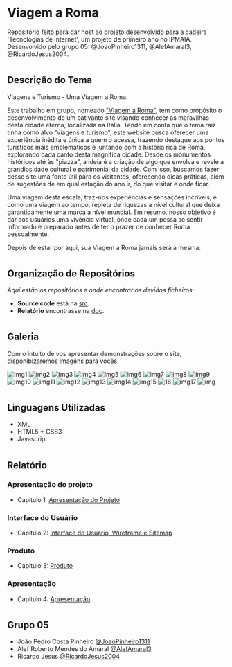 # Viagem a Roma

Repositório feito para dar host ao projeto desenvolvido para a cadeira 'Tecnologias de Internet', um projeto de primeiro ano no IPMAIA.<br>
Desenvolvido pelo grupo 05: @JoaoPinheiro1311, @AlefAmaral3, @RicardoJesus2004.

#

## Descrição do Tema

Viagens e Turismo - Uma Viagem a Roma.

Este trabalho em grupo, nomeado <a href="https://tiwm23tig05.netlify.app">"Viagem a Roma"</a>, tem como propósito o desenvolvimento de um cativante site visando conhecer as maravilhas desta cidade eterna, localizada na Itália. Tendo em conta que o tema raiz tinha como alvo "viagens e turismo", este website busca oferecer uma experiência inédita e única a quem o acessa, trazendo destaque aos pontos turísticos mais emblemáticos e juntando com a história rica de Roma, explorando cada canto desta magnífica cidade. Desde os monumentos históricos até às "piazza", a ideia é a criação de algo que envolva e revele a grandiosidade cultural e patrimonial da cidade. Com isso, buscamos fazer desse site uma fonte útil para os visitantes, oferecendo dicas práticas, além de sugestões de em qual estação do ano ir, do que visitar e onde ficar.

Uma viagem desta escala, traz-nos experiências e sensações incríveis, é como uma viagem ao tempo, repleta de riquezas a nível cultural que deixa garantidamente uma marca a nível mundial. Em resumo, nosso objetivo é dar aos usuários uma vivência virtual, onde cada um possa se sentir informado e preparado antes de ter o prazer de conhecer Roma pessoalmente.

Depois de estar por aqui, sua Viagem a Roma jamais será a mesma.

#

## Organização de Repositórios

_Aqui estão os repositórios e onde encontrar os devidos ficheiros:_
* **Source code** está na [src](https://github.com/tiwm23tig05/tiwm23tig05/tree/main/src).
* **Relatório** encontrasse na [doc](https://github.com/tiwm23tig05/tiwm23tig05/tree/main/doc).

#

## Galeria

Com o intuito de vos apresentar demonstrações sobre o site, disponibizaremos imagens para vocês.

<img alt="img1" src="https://github.com/tiwm23tig05/tiwm23tig05/blob/main/doc/Imagens/image.png">

<img alt="img2" src="https://github.com/tiwm23tig05/tiwm23tig05/blob/main/doc/Imagens/1.png">

<img alt="img3" src="https://github.com/tiwm23tig05/tiwm23tig05/blob/main/doc/Imagens/2.png">

<img alt="img4" src="https://github.com/tiwm23tig05/tiwm23tig05/blob/main/doc/Imagens/4.png">

<img alt="img5" src="https://github.com/tiwm23tig05/tiwm23tig05/blob/main/doc/Imagens/5.png">

<img alt="img6" src="https://github.com/tiwm23tig05/tiwm23tig05/blob/main/doc/Imagens/6.png">

<img alt="img7" src="https://github.com/tiwm23tig05/tiwm23tig05/blob/main/doc/Imagens/7.png">

<img alt="img8" src="https://github.com/tiwm23tig05/tiwm23tig05/blob/main/doc/Imagens/8.png">

<img alt="img9" src="https://github.com/tiwm23tig05/tiwm23tig05/blob/main/doc/Imagens/9.png">

<img alt="img10" src="https://github.com/tiwm23tig05/tiwm23tig05/blob/main/doc/Imagens/10.png">

<img alt="img11" src="https://github.com/tiwm23tig05/tiwm23tig05/blob/main/doc/Imagens/11.png">

<img alt="img12" src="https://github.com/tiwm23tig05/tiwm23tig05/blob/main/doc/Imagens/12.png">

<img alt="img13" src="https://github.com/tiwm23tig05/tiwm23tig05/blob/main/doc/Imagens/13.png">

<img alt="img14" src="https://github.com/tiwm23tig05/tiwm23tig05/blob/main/doc/Imagens/14.png">

<img alt="img15" src="https://github.com/tiwm23tig05/tiwm23tig05/blob/main/doc/Imagens/15.png">

<img alt="16" src="https://github.com/tiwm23tig05/tiwm23tig05/blob/main/doc/Imagens/16.png">

<img alt="img17" src="https://github.com/tiwm23tig05/tiwm23tig05/blob/main/doc/Imagens/17.png">

<img alt="img" src="https://github.com/tiwm23tig05/tiwm23tig05/blob/main/doc/Imagens/18.png">



#


## Linguagens Utilizadas

* XML
* HTML5 + CSS3
* Javascript

#


## Relatório

### Apresentação do projeto
* Capitulo 1: [Apresentação do Projeto](doc/c1.md)
### Interface do Usuário 
* Capitulo 2: [Interface do Usuário, Wireframe e Sitemap](doc/c2.md)
### Produto
* Capitulo 3: [Produto](doc/c3.md)
### Apresentação
* Capitulo 4: [Apresentação](doc/c4.md)

#

## Grupo 05
* João Pedro Costa Pinheiro [@JoaoPinheiro1311](https://github.com/JoaoPinheiro1311)
* Alef Roberto Mendes do Amaral [@AlefAmaral3](https://github.com/AlefAmaral3)
* Ricardo Jesus [@RicardoJesus2004](https://github.com/RicardoJesus2004)